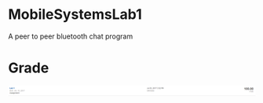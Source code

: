 # MobileSystemsLab1
A peer to peer bluetooth chat program
# Grade
![ScreenShot](https://github.com/USB-Port/MobileSystemsLab1/blob/master/MobileSystemLab1Grade.PNG)
